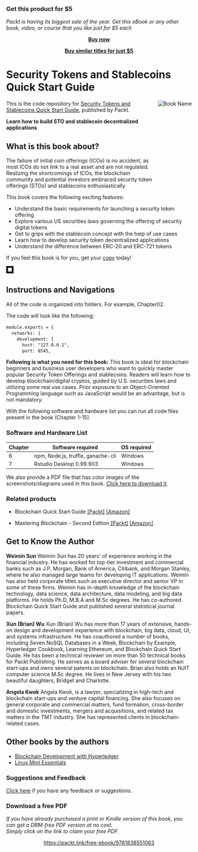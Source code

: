 
### Get this product for $5

<i>Packt is having its biggest sale of the year. Get this eBook or any other book, video, or course that you like just for $5 each</i>


<b><p align='center'>[Buy now](https://packt.link/9781838551063)</p></b>


<b><p align='center'>[Buy similar titles for just $5](https://subscription.packtpub.com/search)</p></b>


# Security Tokens and Stablecoins Quick Start Guide

<a href="https://www2.packtpub.com/big-data-and-business-intelligence/security-tokens-and-stablecoins-quick-start-guide?utm_source=github&utm_medium=repository"><img src="https://d255esdrn735hr.cloudfront.net/sites/default/files/imagecache/ppv4_main_book_cover/9781838551063_cover.png" alt="Book Name" height="256px" align="right"></a>

This is the code repository for [Security Tokens and Stablecoins Quick Start Guide](https://www2.packtpub.com/big-data-and-business-intelligence/security-tokens-and-stablecoins-quick-start-guide?utm_source=github&utm_medium=repository), published by Packt.

**Learn how to build STO and stablecoin decentralized applications**

## What is this book about?
The failure of initial coin offerings (ICOs) is no accident, as most ICOs do not link to a real asset and are not regulated. Realizing the shortcomings of ICOs, the blockchain community and potential investors embraced security token offerings (STOs) and stablecoins enthusiastically.

This book covers the following exciting features: 
* Understand the basic requirements for launching a security token offering
* Explore various US securities laws governing the offering of security digital tokens
* Get to grips with the stablecoin concept with the help of use cases
* Learn how to develop security token decentralized applications
* Understand the difference between ERC-20 and ERC-721 tokens

If you feel this book is for you, get your [copy](https://www.amazon.com/dp/1838551069) today!

<a href="https://www.packtpub.com/?utm_source=github&utm_medium=banner&utm_campaign=GitHubBanner"><img src="https://raw.githubusercontent.com/PacktPublishing/GitHub/master/GitHub.png" alt="https://www.packtpub.com/" border="5" /></a>

## Instructions and Navigations
All of the code is organized into folders. For example, Chapter02.

The code will look like the following:
```
module.exports = { 
  networks: { 
    development: { 
      host: "127.0.0.1", 
      port: 8545, 
```

**Following is what you need for this book:**	This book is ideal for blockchain beginners and business user developers who want to quickly master popular Security Token Offerings and stablecoins. Readers will learn how to develop blockchain/digital cryptos, guided by U.S. securities laws and utilizing some real use cases. Prior exposure to an Object-Oriented Programming language such as JavaScript would be an advantage, but is not mandatory.

With the following software and hardware list you can run all code files present in the book (Chapter 1-15).

### Software and Hardware List

| Chapter  | Software required                   | OS required                        |
| -------- | ------------------------------------| -----------------------------------|
| 6        | npm, Node.js, truffle, ganache-cli  | Windows                            |
| 7        | Rstudio Desktop 0.99.903            | Windows                            |


We also provide a PDF file that has color images of the screenshots/diagrams used in this book. [Click here to download it](https://www.packtpub.com/sites/default/files/downloads/9781838551063_ColorImages.pdf).


### Related products <Other books you may enjoy>
* Blockchain Quick Start Guide [[Packt]](https://prod.packtpub.com/in/big-data-and-business-intelligence/blockchain-quick-start-guide?utm_source=github&utm_medium=repository&utm_campaign=9781788293778) [[Amazon]](https://www.amazon.com/dp/1788293770)

* Mastering Blockchain - Second Edition [[Packt]](https://prod.packtpub.com/in/big-data-and-business-intelligence/mastering-blockchain-second-edition?utm_source=github&utm_medium=repository&utm_campaign=9781785280009) [[Amazon]](https://www.amazon.com/dp/1789807972)

## Get to Know the Author
**Weimin Sun**
Weimin Sun has 20 years' of experience working in the financial industry. He has worked for top-tier investment and commercial banks such as J.P. Morgan, Bank of America, Citibank, and Morgan Stanley, where he also managed large teams for developing IT applications. Weimin has also held corporate titles such as executive director and senior VP in some of these firms. Weimin has in-depth knowledge of the blockchain technology, data science, data architecture, data modeling, and big data platforms. He holds Ph.D, M.B.A and M.Sc degrees. He has co-authored Blockchain Quick Start Guide and published several statistical journal papers.

**Xun (Brian) Wu**
Xun (Brian) Wu has more than 17 years of extensive, hands-on design and development experience with blockchain, big data, cloud, UI, and systems infrastructure. He has coauthored a number of books, including Seven NoSQL Databases in a Week, Blockchain by Example, Hyperledger Cookbook, Learning Ethereum, and Blockchain Quick Start Guide. He has been a technical reviewer on more than 50 technical books for Packt Publishing. He serves as a board adviser for several blockchain start-ups and owns several patents on blockchain. Brian also holds an NJIT computer science M.Sc degree. He lives in New Jersey with his two beautiful daughters, Bridget and Charlotte.

**Angela Kwok**
Angela Kwok, is a lawyer, specializing in high-tech and blockchain start-ups and venture capital financing. She also focuses on general corporate and commercial matters, fund formation, cross-border and domestic investments, mergers and acquisitions, and related tax matters in the TMT industry. She has represented clients in blockchain-related cases.


## Other books by the authors
* [Blockchain Development with Hyperledger](https://www.packtpub.com/networking-and-servers/mastering-linux-network-administration?utm_source=github&utm_medium=repository&utm_campaign=9781784399597)
* [Linux Mint Essentials](https://www.packtpub.com/networking-and-servers/linux-mint-essentials?utm_source=github&utm_medium=repository&utm_campaign=9781782168157)

### Suggestions and Feedback
[Click here](https://docs.google.com/forms/d/e/1FAIpQLSdy7dATC6QmEL81FIUuymZ0Wy9vH1jHkvpY57OiMeKGqib_Ow/viewform) if you have any feedback or suggestions.
### Download a free PDF

 <i>If you have already purchased a print or Kindle version of this book, you can get a DRM-free PDF version at no cost.<br>Simply click on the link to claim your free PDF.</i>
<p align="center"> <a href="https://packt.link/free-ebook/9781838551063">https://packt.link/free-ebook/9781838551063 </a> </p>